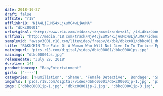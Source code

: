 ```yaml
---
date: 2018-10-27
draft: false
affsite: "r18"
afflinkr18: "NjA4LjEuMS4xLjAuMC4wLjAuMA"
url: "dbkc00001"
urloriginal: "http://www.r18.com/videos/vod/movies/detail/-/id=dbkc00001"
urlfinal: "http://media.r18.com/track/NjA4LjEuMS4xLjAuMC4wLjAuMA/videos/vod/movies/detail/-/id=dbkc00001"
samplevid: "awspv3001.r18.com/litevideo/freepv/d/dbk/dbkc001/dbkc001_dmb_w.mp4"
title: "BAKUCHIN The Fate Of A Woman Who Will Not Give In To Torture Episode-1 The Case Of An Elite Female Detective, Kaori Yashima"
mainimgurl: "pics.r18.com/digital/video/dbkc00001/dbkc00001ps.jpg"
mainimgs: "dbkc00001ps.jpg"
releasedate: "July 29, 2018"
duration: 141
productioncomp: "BabyEntertainment"
girls: ['----']
categories: ['Humiliation', 'Shame', 'Female Detective', 'Bondage', 'Sadism', 'Hi-Def']
imgurls: ['pics.r18.com/digital/video/dbkc00001/dbkc00001jp-1.jpg', 'pics.r18.com/digital/video/dbkc00001/dbkc00001jp-2.jpg', 'pics.r18.com/digital/video/dbkc00001/dbkc00001jp-3.jpg', 'pics.r18.com/digital/video/dbkc00001/dbkc00001jp-4.jpg', 'pics.r18.com/digital/video/dbkc00001/dbkc00001jp-5.jpg', 'pics.r18.com/digital/video/dbkc00001/dbkc00001jp-6.jpg', 'pics.r18.com/digital/video/dbkc00001/dbkc00001jp-7.jpg', 'pics.r18.com/digital/video/dbkc00001/dbkc00001jp-8.jpg', 'pics.r18.com/digital/video/dbkc00001/dbkc00001jp-9.jpg', 'pics.r18.com/digital/video/dbkc00001/dbkc00001jp-10.jpg', 'pics.r18.com/digital/video/dbkc00001/dbkc00001jp-11.jpg', 'pics.r18.com/digital/video/dbkc00001/dbkc00001jp-12.jpg', 'pics.r18.com/digital/video/dbkc00001/dbkc00001jp-13.jpg', 'pics.r18.com/digital/video/dbkc00001/dbkc00001jp-14.jpg', 'pics.r18.com/digital/video/dbkc00001/dbkc00001jp-15.jpg', 'pics.r18.com/digital/video/dbkc00001/dbkc00001jp-16.jpg', 'pics.r18.com/digital/video/dbkc00001/dbkc00001jp-17.jpg', 'pics.r18.com/digital/video/dbkc00001/dbkc00001jp-18.jpg', 'pics.r18.com/digital/video/dbkc00001/dbkc00001jp-19.jpg', 'pics.r18.com/digital/video/dbkc00001/dbkc00001jp-20.jpg']
imgs: ['dbkc00001jp-1.jpg', 'dbkc00001jp-2.jpg', 'dbkc00001jp-3.jpg', 'dbkc00001jp-4.jpg', 'dbkc00001jp-5.jpg', 'dbkc00001jp-6.jpg', 'dbkc00001jp-7.jpg', 'dbkc00001jp-8.jpg', 'dbkc00001jp-9.jpg', 'dbkc00001jp-10.jpg', 'dbkc00001jp-11.jpg', 'dbkc00001jp-12.jpg', 'dbkc00001jp-13.jpg', 'dbkc00001jp-14.jpg', 'dbkc00001jp-15.jpg', 'dbkc00001jp-16.jpg', 'dbkc00001jp-17.jpg', 'dbkc00001jp-18.jpg', 'dbkc00001jp-19.jpg', 'dbkc00001jp-20.jpg']
---
```


